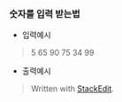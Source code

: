 ### 숫자를 입력 받는법 
- 입력예시
> 5
> 65 90 75 34 99
- 출력예시



> Written with [StackEdit](https://stackedit.io/).
<!--stackedit_data:
eyJoaXN0b3J5IjpbLTEyODY5MTI4MTldfQ==
-->